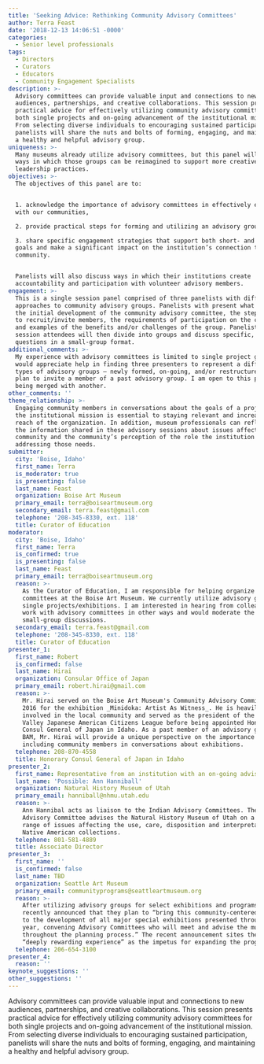```yaml
---
title: 'Seeking Advice: Rethinking Community Advisory Committees'
author: Terra Feast
date: '2018-12-13 14:06:51 -0000'
categories:
  - Senior level professionals
tags:
  - Directors
  - Curators
  - Educators
  - Community Engagement Specialists
description: >-
  Advisory committees can provide valuable input and connections to new
  audiences, partnerships, and creative collaborations. This session presents
  practical advice for effectively utilizing community advisory committees for
  both single projects and on-going advancement of the institutional mission.
  From selecting diverse individuals to encouraging sustained participation,
  panelists will share the nuts and bolts of forming, engaging, and maintaining
  a healthy and helpful advisory group.
uniqueness: >-
  Many museums already utilize advisory committees, but this panel will focus on
  ways in which those groups can be reimagined to support more creative
  leadership practices.
objectives: >-
  The objectives of this panel are to:


  1. acknowledge the importance of advisory committees in effectively engaging
  with our communities, 

  2. provide practical steps for forming and utilizing an advisory group, and

  3. share specific engagement strategies that support both short- and long-term
  goals and make a significant impact on the institution’s connection to the
  community. 


  Panelists will also discuss ways in which their institutions create
  accountability and participation with volunteer advisory members.
engagement: >-
  This is a single session panel comprised of three panelists with different
  approaches to community advisory groups. Panelists with present what motivated
  the initial development of the community advisory committee, the steps taken
  to recruit/invite members, the requirements of participation on the committee,
  and examples of the benefits and/or challenges of the group. Panelists and
  session attendees will then divide into groups and discuss specific, practical
  questions in a small-group format.
additional_comments: >-
  My experience with advisory committees is limited to single project groups. I
  would appreciate help in finding three presenters to represent a different
  types of advisory groups – newly formed, on-going, and/or restructured. I also
  plan to invite a member of a past advisory group. I am open to this panel
  being merged with another.
other_comments: ''
theme_relationship: >-
  Engaging community members in conversations about the goals of a project or
  the institutional mission is essential to staying relevant and increasing the
  reach of the organization. In addition, museum professionals can reflect on
  the information shared in these advisory sessions about issues affecting the
  community and the community’s perception of the role the institution plays in
  addressing those needs.
submitter:
  city: 'Boise, Idaho'
  first_name: Terra
  is_moderator: true
  is_presenting: false
  last_name: Feast
  organization: Boise Art Museum
  primary_email: terra@boiseartmuseum.org
  secondary_email: terra.feast@gmail.com
  telephone: '208-345-8330, ext. 118'
  title: Curator of Education
moderator:
  city: 'Boise, Idaho'
  first_name: Terra
  is_confirmed: true
  is_presenting: false
  last_name: Feast
  primary_email: terra@boiseartmuseum.org
  reason: >-
    As the Curator of Education, I am responsible for helping organize advisory
    committees at the Boise Art Museum. We currently utilize advisory groups for
    single projects/exhibitions. I am interested in hearing from colleagues who
    work with advisory committees in other ways and would moderate the panel and
    small-group discussions.
  secondary_email: terra.feast@gmail.com
  telephone: '208-345-8330, ext. 118'
  title: Curator of Education
presenter_1:
  first_name: Robert
  is_confirmed: false
  last_name: Hirai
  organization: Consular Office of Japan
  primary_email: robert.hirai@gmail.com
  reason: >-
    Mr. Hirai served on the Boise Art Museum's Community Advisory Committee in
    2016 for the exhibition _Minidoka: Artist As Witness_. He is heavily
    involved in the local community and served as the president of the Boise
    Valley Japanese American Citizens League before being appointed Honorary
    Consul General of Japan in Idaho. As a past member of an advisory group at
    BAM, Mr. Hirai will provide a unique perspective on the importance of
    including community members in conversations about exhibitions.
  telephone: 208-870-4558
  title: Honorary Consul General of Japan in Idaho
presenter_2:
  first_name: Representative from an institution with an on-going advisory group.
  last_name: 'Possible: Ann Hanniball'
  organization: Natural History Museum of Utah
  primary_email: hanniball@nhmu.utah.edu
  reason: >-
    Ann Hannibal acts as liaison to the Indian Advisory Committees. The Indian
    Advisory Committee advises the Natural History Museum of Utah on a broad
    range of issues affecting the use, care, disposition and interpretation of
    Native American collections.
  telephone: 801-581-4889
  title: Associate Director
presenter_3:
  first_name: ''
  is_confirmed: false
  last_name: TBD
  organization: Seattle Art Museum
  primary_email: communityprograms@seattleartmuseum.org
  reason: >-
    After utilizing advisory groups for select exhibitions and programs, SAM has
    recently announced that they plan to “bring this community-centered process
    to the development of all major special exhibitions presented throughout the
    year, convening Advisory Committees who will meet and advise the museum
    throughout the planning process.” The recent announcement sites their
    “deeply rewarding experience” as the impetus for expanding the program.
  telephone: 206-654-3100
presenter_4:
  reason: ''
keynote_suggestions: ''
other_suggestions: ''
---
```

Advisory committees can provide valuable input and connections to new audiences, partnerships, and creative collaborations. This session presents practical advice for effectively utilizing community advisory committees for both single projects and on-going advancement of the institutional mission. From selecting diverse individuals to encouraging sustained participation, panelists will share the nuts and bolts of forming, engaging, and maintaining a healthy and helpful advisory group.
